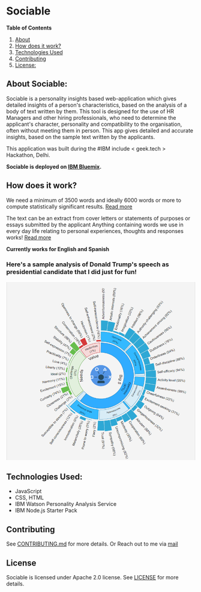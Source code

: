 # Sociable 

**Table of Contents** 
  1. [About](#about-sociable)
  2. [How does it work?](#how-does-it-work)
  4. [Technologies Used](#technologies-used)
  5. [Contributing](#contributing)
  6. [License:](#license)

## About Sociable:
Sociable is a personality insights based web-application which gives detailed insights of a person's characteristics, based on the analysis of a body of text written by them.
This tool is designed for the use of HR Managers and other hiring professionals, who need to determine the applicant's character, personality and compatibility to the organisation, often without meeting them in person. This app gives detailed and accurate insights, based on the sample text written by the applicants.

This application was built during the #IBM include < geek.tech > Hackathon, Delhi. 

**Sociable is deployed on [IBM Bluemix](http://sociable.mybluemix.net/).**

## How does it work?
We need a minimum of 3500 words and ideally 6000 words or more to compute statistically significant results. [Read more](http://www.ibm.com/watson/developercloud/doc/personality-insights/science.shtml)

The text can be an extract from cover letters or statements of purposes or essays submitted by the applicant Anything containing words we use in every day life relating to personal experiences, thoughts and responses works! [Read more](http://www.ibm.com/watson/developercloud/doc/personality-insights/guidance.shtml#optimal)

**Currently works for English and Spanish**
### Here's a sample analysis of Donald Trump's speech as presidential candidate that I did just for fun! 
![donaldtrump](/assets/donaldtrump.png)

## Technologies Used:
* JavaScript
* CSS, HTML
* IBM Watson Personality Analysis Service
* IBM Node.js Starter Pack

## Contributing
See [CONTRIBUTING.md](https://github.com/IpshitaC/sociable/blob/master/CONTRIBUTING.md) for more details.
Or 
Reach out to me via [mail](mailto:chatterjeei08@gmail.com)

## License
Sociable is licensed under Apache 2.0 license. See [LICENSE](https://github.com/IpshitaC/sociable/blob/master/LICENSE) for more details.
